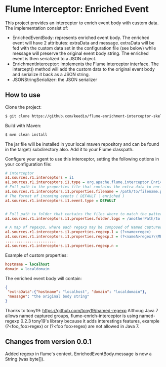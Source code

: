 # Flume Interceptor: Enriched Event

This project provides an interceptor to enrich event body with custom data. The implementation consist of:

- EnrichedEventBody: represents enriched event body. The enriched event will have 2 attributes: extraData and message.
    extraData will be fed with the custom data set in the configuration file (see below) while message will preserve
    the original event body string. The enriched event is then serialized to a JSON object.
- EnrichmentInterceptor: implements the Flume interceptor interface. The intercept() method will add the custom data
    to the original event body and serialize it back as a JSON string.
- JSONStringSerializer: the JSON serializer

## How to use

Clone the project:

```sh
$ git clone https://github.com/keedio/flume-enrichment-interceptor-skeleton.git
```

Build with Maven:

```sh
$ mvn clean install
```

The jar file will be installed in your local maven repository and can be found in the target/ subdirectory also. Add it
to your Flume classpath.

Configure your agent to use this interceptor, setting the following options in your configuration file:

```ini
# interceptor
a1.sources.r1.interceptors = i1
a1.sources.r1.interceptors.i1.type = org.apache.flume.interceptor.EnrichmentInterceptor$EnrichmentBuilder
# Full path to the properties file that contains the extra data to enrich the event with
a1.sources.r1.interceptors.i1.properties.filename = /path/to/filename.properties
# The format of incoming events ( DEFAULT | enriched )
a1.sources.r1.interceptors.i1.event.type = DEFAULT


# Full path to folder that contains the files where to match the pattern
a1.sources.r1.interceptors.i1.properties.folder.logs = /anotherPath/to

# A map of regexps, where each regexp may be composed of Named captured groups according syntax (?<name>regex)
a1.sources.r1.interceptors.i1.properties.regexp.1 = (?<name>regex)
a1.sources.r1.interceptors.i1.properties.regexp.2 = (?<nameA>regex)\\METACHARACTER(?<nameB>regex)\\..
.......................
a1.sources.r1.interceptors.i1.properties.regexp.n = 
```

Example of custom properties:
```ini
hostname = localhost
domain = localdomain
```

The enriched event body will contain:
```json
{
 "extraData":{"hostname": "localhost", "domain": "localdomain"},
 "message": "the original body string"
}
```

Thanks to tony19: https://github.com/tony19/named-regexp
Althoug Java 7 allows named captured groups, flume-enrich-interceptor is using named-regexp 0.2.3 tony19's library because it adds
interestings features, example  (?\<foo_foo\>regex) or (?\<foo foo\>regex) are not allowed in Java 7.



## Changes from version 0.0.1

Added regexp in flume's context.
EnrichedEventBody.message is now a String (was byte[]).
